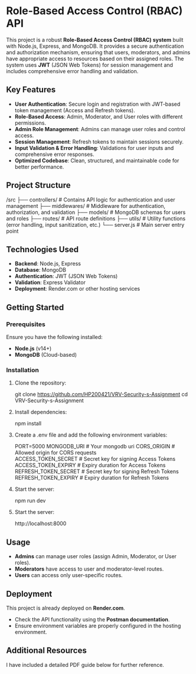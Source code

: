 # Role-Based Access Control (RBAC) API

This project is a robust **Role-Based Access Control (RBAC) system** built with Node.js, Express, and MongoDB. It provides a secure authentication and authorization mechanism, ensuring that users, moderators, and admins have appropriate access to resources based on their assigned roles. The system uses **JWT** (JSON Web Tokens) for session management and includes comprehensive error handling and validation.

## Key Features

- **User Authentication**: Secure login and registration with JWT-based token management (Access and Refresh tokens).
- **Role-Based Access**: Admin, Moderator, and User roles with different permissions.
- **Admin Role Management**: Admins can manage user roles and control access.
- **Session Management**: Refresh tokens to maintain sessions securely.
- **Input Validation & Error Handling**: Validations for user inputs and comprehensive error responses.
- **Optimized Codebase**: Clean, structured, and maintainable code for better performance.

## Project Structure

/src
├── controllers/ # Contains API logic for authentication and user management
├── middlewares/ # Middleware for authentication, authorization, and validation
├── models/ # MongoDB schemas for users and roles
├── routes/ # API route definitions
├── utils/ # Utility functions (error handling, input sanitization, etc.)
└── server.js # Main server entry point

## Technologies Used

- **Backend**: Node.js, Express
- **Database**: MongoDB
- **Authentication**: JWT (JSON Web Tokens)
- **Validation**: Express Validator
- **Deployment**: Render.com or other hosting services

## Getting Started

### Prerequisites

Ensure you have the following installed:

- **Node.js** (v14+)
- **MongoDB** (Cloud-based)

### Installation

1. Clone the repository:

   git clone https://github.com/HP200421/VRV-Security-s-Assignment
   cd VRV-Security-s-Assignment

2. Install dependencies:

   npm install

3. Create a .env file and add the following environment variables:

   PORT=5000
   MONGODB_URI # Your mongodb uri
   CORS_ORIGIN # Allowed origin for CORS requests  
   ACCESS_TOKEN_SECRET # Secret key for signing Access Tokens  
   ACCESS_TOKEN_EXPIRY # Expiry duration for Access Tokens  
   REFRESH_TOKEN_SECRET # Secret key for signing Refresh Tokens  
   REFRESH_TOKEN_EXPIRY # Expiry duration for Refresh Tokens

4. Start the server:

   npm run dev

5. Start the server:

   http://localhost:8000

## Usage

- **Admins** can manage user roles (assign Admin, Moderator, or User roles).
- **Moderators** have access to user and moderator-level routes.
- **Users** can access only user-specific routes.

## Deployment

This project is already deployed on **Render.com**.

- Check the API functionality using the **Postman documentation**.
- Ensure environment variables are properly configured in the hosting environment.

## Additional Resources

I have included a detailed PDF guide below for further reference.
